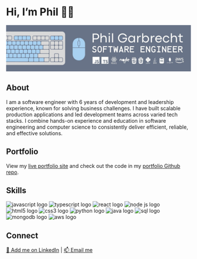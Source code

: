 <html>
<head>
</head>
<body>
  <h1>Hi, I’m Phil 👋🏼 </h1>
  <img src="/phil-garbrecht-banner.jpg" alt="Image that says "Phil Garbrecht, Software Engineer">         
  
  <h2>About</h2>      
  <p>I am a software engineer with 6 years of development and leadership experience, known for solving business challenges. I have built scalable production applications and led development teams across varied tech stacks. I combine hands-on experience and education in software engineering and computer science to consistently deliver efficient, reliable, and effective solutions.</p>

  <h2>Portfolio</h2>    
  <p>View my <a href = "https://pgarbrecht.github.io">live portfolio site</a> and check out the code in my <a href = "https://github.com/pgarbrecht/pgarbrecht.github.io">portfolio Github repo</a>.</p>
  
  <h2>Skills</h2>   <!--Note: the space needs to be below this for proper formatting -->
                                                                                             
<img src="https://cdn.jsdelivr.net/gh/devicons/devicon/icons/javascript/javascript-plain.svg" height="60px" alt="javascript logo"/> <img src="https://cdn.jsdelivr.net/gh/devicons/devicon/icons/typescript/typescript-original.svg" height="60px" alt="typescript logo"/> <img src="https://cdn.jsdelivr.net/gh/devicons/devicon/icons/react/react-original-wordmark.svg" height="60px" alt="react logo"/> <img src="https://cdn.jsdelivr.net/gh/devicons/devicon/icons/nodejs/nodejs-plain-wordmark.svg" height="60px" alt="node js logo"/> <img src="https://cdn.jsdelivr.net/gh/devicons/devicon/icons/html5/html5-plain-wordmark.svg" height="60px" alt="html5 logo"/> <img src="https://cdn.jsdelivr.net/gh/devicons/devicon/icons/css3/css3-plain-wordmark.svg" height="60px" alt="css3 logo"/> <img src="https://cdn.jsdelivr.net/gh/devicons/devicon/icons/python/python-original-wordmark.svg" height="60px" alt="python logo"/> <img src="https://cdn.jsdelivr.net/gh/devicons/devicon@latest/icons/java/java-original-wordmark.svg" height="60px" alt="java logo"/> <img src="https://cdn.jsdelivr.net/gh/devicons/devicon@latest/icons/azuresqldatabase/azuresqldatabase-original.svg" height="60px" alt="sql logo"/> <img src="https://cdn.jsdelivr.net/gh/devicons/devicon/icons/mongodb/mongodb-plain-wordmark.svg" height="60px" alt="mongodb logo"/> <img src="https://cdn.jsdelivr.net/gh/devicons/devicon/icons/amazonwebservices/amazonwebservices-original-wordmark.svg" height="60px" alt="aws logo"/>
  
  <h2>Connect</h2> 
  <a href = "https://www.linkedin.com/in/philgarbrecht/">🔗 Add me on LinkedIn</a> | <a href = "mailto: philgarbrecht@gmail.com">📫 Email me</a>                                                                                                                             
  </body>
</html>
